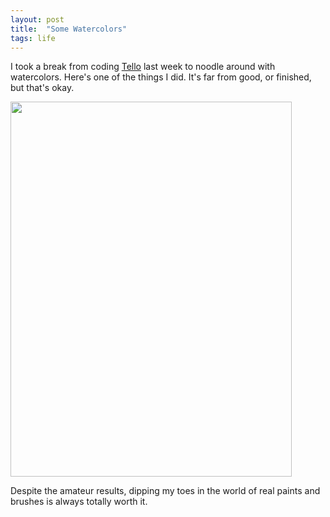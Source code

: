 ```yaml
---
layout: post
title:  "Some Watercolors"
tags: life
---
```


I took a break from coding [Tello][tello] last week to noodle around with watercolors. Here's one of the things I did. It's far from good, or finished, but that's okay.

<a href="/images/2014/imperfect-watercolor-full.jpg">
<img width="450" height="600" src="/images/2014/imperfect-watercolor.jpg" srcset="/images/2014/imperfect-watercolor@2x.jpg">
</a>

Despite the amateur results, dipping my toes in the world of real paints and brushes is always totally worth it.

[tello]:/2014/07/11/tello-design.html